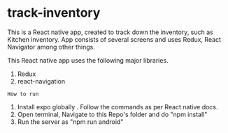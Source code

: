 # track-inventory
This is a React native app, created to track down the inventory, such as Kitchen inventory. App consists of several screens and uses Redux, React Navigator among other things.

This React native app uses the following major libraries.
1. Redux
2. react-navigation

```How to run```

1. Install expo globally . Follow the commands as per React native docs.
2. Open terminal, Navigate to this Repo's folder and do "npm install"
3. Run the server as "npm run android"

